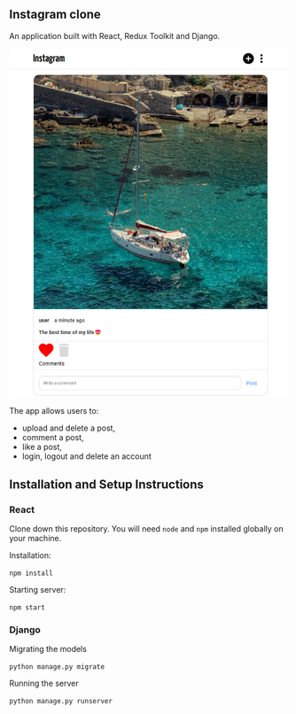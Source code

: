 
## Instagram clone
An application built with React, Redux Toolkit and Django.

![Screenshot](screenshot.png)

The app allows users to:
- upload and delete a post,
- comment a post,
- like a post,
- login, logout and delete an account

## Installation and Setup Instructions
### React
Clone down this repository. You will need `node` and `npm` installed globally on your machine.

Installation:

`npm install`

Starting server:

`npm start`

### Django
Migrating the models

`python manage.py migrate`

Running the server

`python manage.py runserver`
